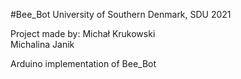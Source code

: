 #Bee_Bot
University of Southern Denmark, SDU 2021

Project made by: 
Michał Krukowski 	
Michalina Janik 

Arduino implementation of Bee_Bot
